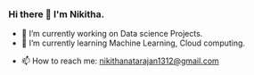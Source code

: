 ### Hi there 👋 I'm Nikitha.
<!--
**Nikithanatarajan1312/Nikithanatarajan1312** is a ✨ _special_ ✨ repository because its `README.md` (this file) appears on your GitHub profile.

Here are some ideas to get you started:
- 🔭 I’m currently working on Data science Projects.
- 🌱 I’m currently learning Machine Learning, Cloud computing.
-->
- 🔭 I’m currently working on Data science Projects.
- 🌱 I’m currently learning Machine Learning, Cloud computing.
<!--
- 👯 I’m looking to collaborate on ...
- 🤔 I’m looking for help with ...
- 💬 Ask me about ...
-->
- 📫 How to reach me: nikithanatarajan1312@gmail.com
<!--
- 😄 Pronouns: ...
- ⚡ Fun fact: ...
-->
